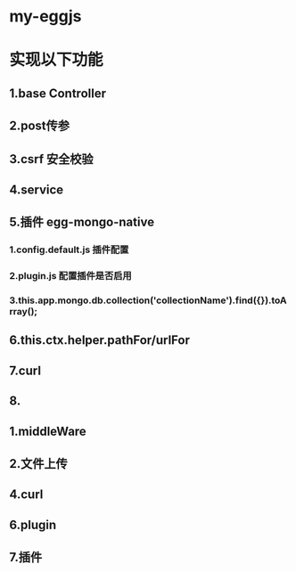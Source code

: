 # my-eggjs

# 实现以下功能
## 1.base Controller
## 2.post传参
## 3.csrf 安全校验
## 4.service
## 5.插件  egg-mongo-native  
### 1.config.default.js 插件配置
### 2.plugin.js 配置插件是否启用
### 3.this.app.mongo.db.collection('collectionName').find({}).toArray();
## 6.this.ctx.helper.pathFor/urlFor
## 7.curl
## 8.

## 1.middleWare
## 2.文件上传
## 4.curl
## 6.plugin
## 7.插件
